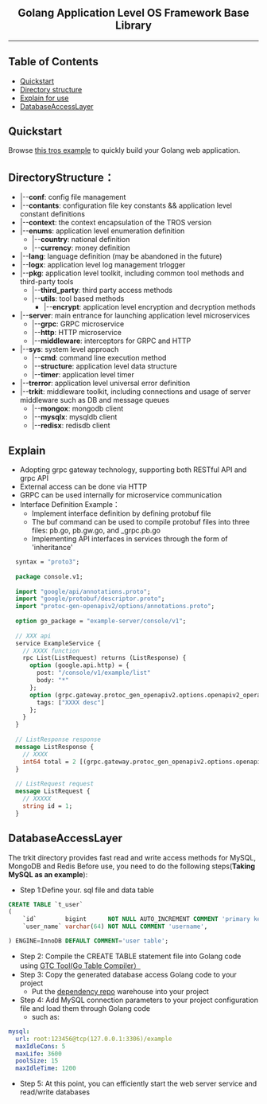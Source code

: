 <h2 style="text-align: center;">
    Golang Application Level OS Framework Base Library
</h2>

---

## Table of Contents
- [Quickstart](#quickstart)
- [Directory structure](#directorystructure)
- [Explain for use](#explain)
- [DatabaseAccessLayer](#databaseaccesslayer)

## Quickstart
Browse [this tros example](https://github.com/woaijssss/tros-example-server.git) to quickly build your Golang web application.

## DirectoryStructure：
  - |--**conf**: config file management
  - |--**contants**: configuration file key constants && application level constant definitions
  - |--**context**: the context encapsulation of the TROS version
  - |--**enums**: application level enumeration definition
    - |--**country**: national definition
    - |--**currency**: money definition
  - |--**lang**: language definition (may be abandoned in the future)
  - |--**logx**: application level log management trlogger
  - |--**pkg**: application level toolkit, including common tool methods and third-party tools
    - |--**third_party**: third party access methods
    - |--**utils**: tool based methods
      - |--**encrypt**: application level encryption and decryption methods
  - |--**server**: main entrance for launching application level microservices
    - |--**grpc**: GRPC microservice
    - |--**http**: HTTP microservice
    - |--**middleware**: interceptors for GRPC and HTTP
  - |--**sys**: system level approach
    - |--**cmd**: command line execution method
    - |--**structure**: application level data structure
    - |--**timer**: application level timer
  - |--**trerror**: application level universal error definition
  - |--**trkit**: middleware toolkit, including connections and usage of server middleware such as DB and message queues
    - |--**mongox**: mongodb client
    - |--**mysqlx**: mysqldb client
    - |--**redisx**: redisdb client

## Explain
  - Adopting grpc gateway technology, supporting both RESTful API and grpc API
  - External access can be done via HTTP
  - GRPC can be used internally for microservice communication
  - Interface Definition Example：
    - Implement interface definition by defining protobuf file
    - The buf command can be used to compile protobuf files into three files: pb.go, pb.gw.go, and _grpc.pb.go
    - Implementing API interfaces in services through the form of 'inheritance'
```protobuf
  syntax = "proto3";
  
  package console.v1;
  
  import "google/api/annotations.proto";
  import "google/protobuf/descriptor.proto";
  import "protoc-gen-openapiv2/options/annotations.proto";
  
  option go_package = "example-server/console/v1";
  
  // XXX api
  service ExampleService {
    // XXXX function
    rpc List(ListRequest) returns (ListResponse) {
      option (google.api.http) = {
        post: "/console/v1/example/list"
        body: "*"
      };
      option (grpc.gateway.protoc_gen_openapiv2.options.openapiv2_operation) = {
        tags: ["XXXX desc"]
      };
    }
  }
  
  // ListResponse response
  message ListResponse {
    // XXXX
    int64 total = 2 [(grpc.gateway.protoc_gen_openapiv2.options.openapiv2_field) = {description: "remark desc"}];
  }
  
  // ListRequest request
  message ListRequest {
    // XXXXX
    string id = 1;
  }
```

## DatabaseAccessLayer
The trkit directory provides fast read and write access methods for MySQL, MongoDB and Redis
Before use, you need to do the following steps(**Taking MySQL as an example**):
- Step 1:Define your. sql file and data table
```sql
CREATE TABLE `t_user`
(
    `id`        bigint      NOT NULL AUTO_INCREMENT COMMENT 'primary key',
    `user_name` varchar(64) NOT NULL COMMENT 'username',

) ENGINE=InnoDB DEFAULT COMMENT='user table';
```

- Step 2: Compile the CREATE TABLE statement file into Golang code using [GTC Tool(Go Table Compiler）](https://github.com/woaijssss/gtc)
- Step 3: Copy the generated database access Golang code to your project
  - Put the [dependency repo](https://github.com/woaijssss/godbx) warehouse into your project
- Step 4: Add MySQL connection parameters to your project configuration file and load them through Golang code
  - such as:
```yaml
mysql:
  url: root:123456@tcp(127.0.0.1:3306)/example
  maxIdleCons: 5
  maxLife: 3600
  poolSize: 15
  maxIdleTime: 1200
```

- Step 5: At this point, you can efficiently start the web server service and read/write databases